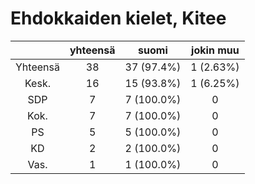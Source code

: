 # Ehdokkaiden kielet, Kitee

| |yhteensä|suomi|jokin muu|
|:---:|:---:|:---:|:---:|
|Yhteensä|38|37 (97.4%)|1 (2.63%)|
|Kesk.|16|15 (93.8%)|1 (6.25%)|
|SDP|7|7 (100.0%)|0|
|Kok.|7|7 (100.0%)|0|
|PS|5|5 (100.0%)|0|
|KD|2|2 (100.0%)|0|
|Vas.|1|1 (100.0%)|0|

